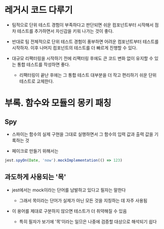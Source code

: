 # 레거시 코드 다루기
* 팀적으로 단위 테스트 경험이 부족하다고 판단되면 쉬운 컴포넌트부터 시작해서 점차 테스트를 추가하면서 자신감을 키워 나가는 것이 좋다.
* 반대로 팀 전체적으로 단위 테스트 경험이 풍부하면 어려운 컴포넌트부터 테스트를 시작하자. 이후 나머지 컴포넌트의 테스트를 더 빠르게 진행할 수 있다.

* 대규모 리팩터링을 시작하기 전에 리팩터링 후에도 큰 코드 변화 없이 유지할 수 있는 통합 테스트를 작성하면 좋다.
  + 리팩터링이 끝난 후에는 그 통합 테스트 대부분을 더 작고 편리하기 쉬운 단위 테스트로 교체한다.
# 부록. 함수와 모듈의 몽키 패칭

## Spy

* 스파이는 함수의 실제 구현을 그대로 실행하면서 그 함수의 입력 값과 출력 값을 기록하는 것

* 페이크로 만들기 위해서는

```ts
jest.spyOn(Date, 'now').mockImplementation(() => 123)
```

## 과도하게 사용되는 '목'

* jest에서는 mock이라는 단어를 남발하고 있다고 필자는 말한다
  + 그래서 목이라는 단어가 실제가 아닌 모든 것을 지칭하는 데 자주 사용됨
  

* 이 용어를 제대로 구분하지 않으면 테스트가 더 취약해질 수 있음
  + 특히 필자가 보기에 '목'이라는 일므은 나중에 검증할 대상으로 해석되기 쉽다
